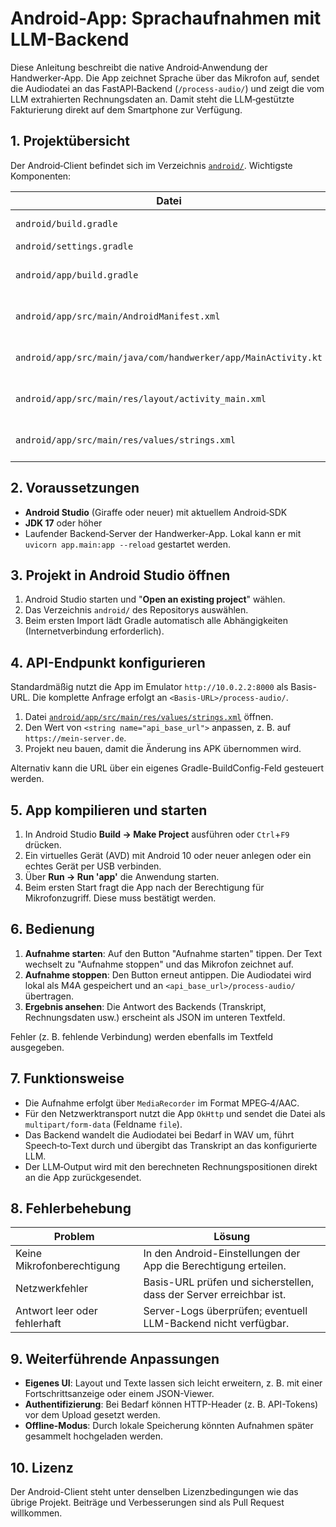 # Android-App: Sprachaufnahmen mit LLM-Backend

Diese Anleitung beschreibt die native Android‑Anwendung der Handwerker‑App. Die App zeichnet Sprache über das Mikrofon auf,
sendet die Audiodatei an das FastAPI‑Backend (`/process-audio/`) und zeigt die vom LLM extrahierten
Rechnungsdaten an. Damit steht die LLM‑gestützte Fakturierung direkt auf dem Smartphone zur Verfügung.

## 1. Projektübersicht

Der Android‑Client befindet sich im Verzeichnis [`android/`](../android). Wichtigste Komponenten:

| Datei | Zweck |
| ----- | ----- |
| `android/build.gradle` | Top‑Level‑Gradle-Konfiguration |
| `android/settings.gradle` | Projektdefinition |
| `android/app/build.gradle` | Modulkonfiguration und Abhängigkeiten (u.a. OkHttp) |
| `android/app/src/main/AndroidManifest.xml` | Manifest mit Internet- und Mikrofonberechtigung |
| `android/app/src/main/java/com/handwerker/app/MainActivity.kt` | Kotlin-Code für Aufnahme und Upload |
| `android/app/src/main/res/layout/activity_main.xml` | Layout mit Aufnahmeknopf und Ergebnisanzeige |
| `android/app/src/main/res/values/strings.xml` | Konfiguration der Server-URL und UI-Texte |

## 2. Voraussetzungen

- **Android Studio** (Giraffe oder neuer) mit aktuellem Android‑SDK
- **JDK 17** oder höher
- Laufender Backend‑Server der Handwerker‑App. Lokal kann er mit
  `uvicorn app.main:app --reload` gestartet werden.

## 3. Projekt in Android Studio öffnen

1. Android Studio starten und "**Open an existing project**" wählen.
2. Das Verzeichnis `android/` des Repositorys auswählen.
3. Beim ersten Import lädt Gradle automatisch alle Abhängigkeiten
   (Internetverbindung erforderlich).

## 4. API-Endpunkt konfigurieren

Standardmäßig nutzt die App im Emulator `http://10.0.2.2:8000` als Basis-URL. Die komplette
Anfrage erfolgt an `<Basis-URL>/process-audio/`.

1. Datei [`android/app/src/main/res/values/strings.xml`](../android/app/src/main/res/values/strings.xml)
   öffnen.
2. Den Wert von `<string name="api_base_url">` anpassen, z. B. auf
   `https://mein-server.de`.
3. Projekt neu bauen, damit die Änderung ins APK übernommen wird.

Alternativ kann die URL über ein eigenes Gradle-BuildConfig-Feld gesteuert werden.

## 5. App kompilieren und starten

1. In Android Studio **Build → Make Project** ausführen oder `Ctrl`+`F9` drücken.
2. Ein virtuelles Gerät (AVD) mit Android 10 oder neuer anlegen oder ein
   echtes Gerät per USB verbinden.
3. Über **Run → Run 'app'** die Anwendung starten.
4. Beim ersten Start fragt die App nach der Berechtigung für Mikrofonzugriff.
   Diese muss bestätigt werden.

## 6. Bedienung

1. **Aufnahme starten**: Auf den Button "Aufnahme starten" tippen.
   Der Text wechselt zu "Aufnahme stoppen" und das Mikrofon zeichnet auf.
2. **Aufnahme stoppen**: Den Button erneut antippen. Die Audiodatei wird
   lokal als M4A gespeichert und an `<api_base_url>/process-audio/`
   übertragen.
3. **Ergebnis ansehen**: Die Antwort des Backends (Transkript, Rechnungsdaten
   usw.) erscheint als JSON im unteren Textfeld.

Fehler (z. B. fehlende Verbindung) werden ebenfalls im Textfeld ausgegeben.

## 7. Funktionsweise

- Die Aufnahme erfolgt über `MediaRecorder` im Format MPEG‑4/AAC.
- Für den Netzwerktransport nutzt die App `OkHttp` und sendet die Datei als
  `multipart/form-data` (Feldname `file`).
- Das Backend wandelt die Audiodatei bei Bedarf in WAV um, führt
  Speech‑to‑Text durch und übergibt das Transkript an das konfigurierte LLM.
- Der LLM‑Output wird mit den berechneten Rechnungspositionen direkt
  an die App zurückgesendet.

## 8. Fehlerbehebung

| Problem | Lösung |
| ------- | ------ |
| Keine Mikrofonberechtigung | In den Android-Einstellungen der App die Berechtigung erteilen. |
| Netzwerkfehler | Basis-URL prüfen und sicherstellen, dass der Server erreichbar ist. |
| Antwort leer oder fehlerhaft | Server-Logs überprüfen; eventuell LLM-Backend nicht verfügbar. |

## 9. Weiterführende Anpassungen

- **Eigenes UI**: Layout und Texte lassen sich leicht erweitern,
  z. B. mit einer Fortschrittsanzeige oder einem JSON-Viewer.
- **Authentifizierung**: Bei Bedarf können HTTP-Header (z. B. API-Tokens)
  vor dem Upload gesetzt werden.
- **Offline-Modus**: Durch lokale Speicherung könnten Aufnahmen später
  gesammelt hochgeladen werden.

## 10. Lizenz

Der Android-Client steht unter denselben Lizenzbedingungen wie das
übrige Projekt. Beiträge und Verbesserungen sind als Pull Request willkommen.
